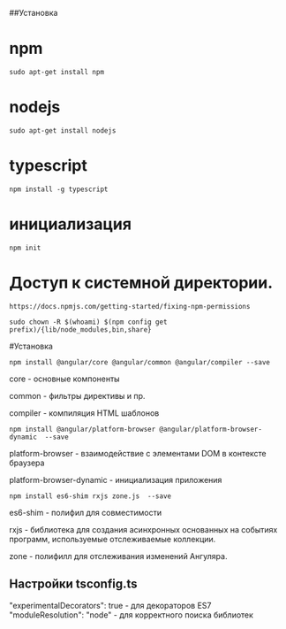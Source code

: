 ##Установка

# npm

    sudo apt-get install npm

# nodejs 

    sudo apt-get install nodejs


# typescript

    npm install -g typescript

# инициализация

    npm init
    
# Доступ к системной директории.

    https://docs.npmjs.com/getting-started/fixing-npm-permissions    
    
    sudo chown -R $(whoami) $(npm config get prefix)/{lib/node_modules,bin,share}
    
#Установка

    npm install @angular/core @angular/common @angular/compiler --save

core - основные компоненты

common - фильтры директивы и пр.

compiler - компиляция HTML шаблонов

    npm install @angular/platform-browser @angular/platform-browser-dynamic  --save
    
platform-browser - взаимодействие с элементами DOM в контексте браузера

platform-browser-dynamic - инициализация приложения

    npm install es6-shim rxjs zone.js  --save
    
    
es6-shim - полифил для совместимости

rxjs - библиотека для создания асинхронных основанных на событиях программ, используемые отслеживаемые коллекции.

zone - полифилл для отслеживания изменений Ангуляра.

## Настройки tsconfig.ts

"experimentalDecorators": true - для декораторов ES7
"moduleResolution": "node" - для корректного поиска библиотек


